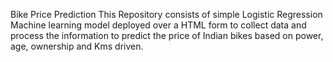 Bike Price Prediction
This Repository consists of simple Logistic Regression Machine learning model deployed over a HTML form to collect data and process the information to predict the price of Indian bikes based on power, age, ownership and Kms driven.
